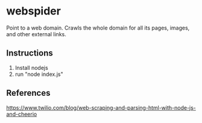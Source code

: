 # webspider
Point to a web domain.
Crawls the whole domain for all its pages, images, and other external links.

## Instructions
1. Install nodejs 
2. run "node index.js" 


## References

https://www.twilio.com/blog/web-scraping-and-parsing-html-with-node-js-and-cheerio


